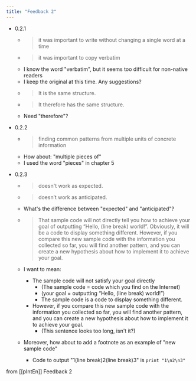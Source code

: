 ```yaml
---
title: "Feedback 2"
---
```


- 0.2.1
    - > it was important to write without changing a single word at a time
    - > it was important to copy verbatim
    - I know the word "verbatim", but it seems too difficult for non-native readers
    - I keep the original at this time. Any suggestions?
    - > It is the same structure.
    - > It therefore has the same structure.
    - Need "therefore"?

- 0.2.2
    - > finding common patterns from multiple units of concrete information
    - How about: "multiple pieces of"
    - I used the word "pieces" in chapter 5

- 0.2.3
    - > doesn't work as expected.
    - > doesn’t work as anticipated.
    - What's the difference between "expected" and "anticipated"?

    - > That sample code will not directly tell you how to achieve your goal of outputting “Hello, (line break) world!”. Obviously,  it will be  a code to display something different. However, if you compare this new sample code with the information you collected so far, you will find another pattern, and you can create a new hypothesis about how to implement it to achieve your goal.
    - I want to mean:
        - The sample code will not satisfy your goal directly
            - (The sample code = code which you find on the Internet)
            - (your goal = outputting “Hello, (line break) world!”)
            - The sample code is a code to display something different.
        - However, if you compare this new sample code with the information you collected so far, you will find another pattern, and you can create a new hypothesis about how to implement it to achieve your goal.
            - (This sentence looks too long, isn't it?)
    - Moreover, how about to add a footnote as an example of "new sample code"
        - Code to output "1(line break)2(line break)3" is `print "1\n2\n3"`

from [[pIntEn]]
Feedback 2
